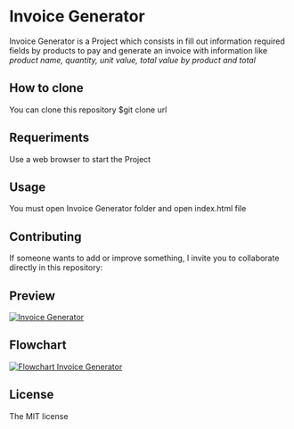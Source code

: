 # Invoice Generator

Invoice Generator is a Project which consists in fill out information required fields by products to pay and generate an invoice with information like *product name, quantity, unit value, total value by product and total*

## How to clone
You can clone this repository 
$git clone url

## Requeriments
Use a web browser to start the Project

## Usage
You must open Invoice Generator folder and open index.html file

## Contributing
If someone wants to add or improve something, I invite you to collaborate directly in this repository:

## Preview
[![Invoice Generator](https://i.imgur.com/bQvIScd.png "Invoice Generator")](https://i.imgur.com/bQvIScd.png "Invoice Generator")

## Flowchart 
[![Flowchart Invoice Generator](https://i.imgur.com/mfaQ2Er.png "Flowchart Invoice Generator")](https://i.imgur.com/mfaQ2Er.png "Flowchart Invoice Generator")


## License
The MIT license 
